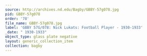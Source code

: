 ```yaml
---
source: http://archives.nd.edu/Bagby/GBBY-57g078.jpg
pid: GBBY-57g078
order: '78'
file_name: GBBY-57g078.jpg
label: 'GBBY 57G/078: Nick Lukats: Football Player - 1930-1933'
_date: " 1930-1933"
object_type: glass plate negative
layout: generic_collection_item
collection: bagby
---
```

